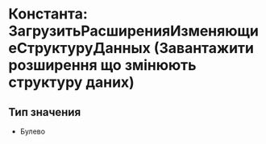 ﻿# Константа: ЗагрузитьРасширенияИзменяющиеСтруктуруДанных (Завантажити розширення що змінюють структуру даних)

## Тип значения

- Булево

